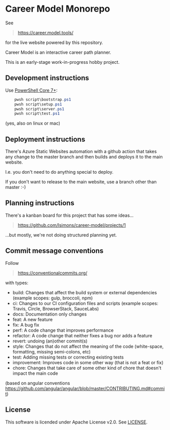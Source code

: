 # Career Model Monorepo
See
> https://career.model.tools/

for the live website powered by this repository.

Career Model is an interactive career path planner.

This is an early-stage work-in-progress hobby project.

## Development instructions
Use [PowerShell Core 7+](https://docs.microsoft.com/en-us/powershell/scripting/install/installing-powershell?view=powershell-7.2):
```powershell
    pwsh script\bootstrap.ps1
    pwsh script\setup.ps1
    pwsh script\server.ps1
    pwsh script\test.ps1
```
(yes, also on linux or mac)

## Deployment instructions
There's Azure Static Websites automation with a github action that takes any change to the master branch and then builds and deploys it to the main website.

I.e. you don't need to do anything special to deploy.

If you don't want to release to the main website, use a branch other than master :-)

## Planning instructions
There's a kanban board for this project that has some ideas...
> https://github.com/lsimons/career-model/projects/1

...but mostly, we're not doing structured planning yet.

## Commit message conventions
Follow
> https://conventionalcommits.org/

with types:
* build: Changes that affect the build system or external dependencies (example scopes: gulp, broccoli, npm)
* ci: Changes to our CI configuration files and scripts (example scopes: Travis, Circle, BrowserStack, SauceLabs)
* docs: Documentation only changes
* feat: A new feature
* fix: A bug fix
* perf: A code change that improves performance
* refactor: A code change that neither fixes a bug nor adds a feature
* revert: undoing (an)other commit(s)
* style: Changes that do not affect the meaning of the code (white-space, formatting, missing semi-colons, etc)
* test: Adding missing tests or correcting existing tests
* improvement: Improves code in some other way (that is not a feat or fix)
* chore: Changes that take care of some other kind of chore that doesn't impact the main code

(based on angular conventions https://github.com/angular/angular/blob/master/CONTRIBUTING.md#commit)

## License
This software is licended under Apache License v2.0. See [LICENSE](LICENSE.txt).

